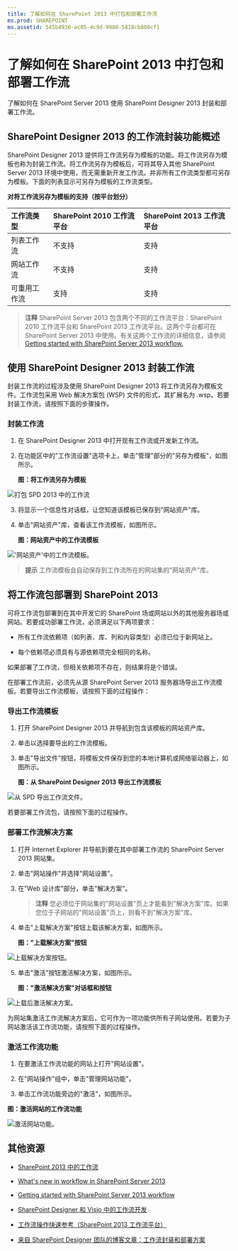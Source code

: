 ```yaml
---
title: 了解如何在 SharePoint 2013 中打包和部署工作流
ms.prod: SHAREPOINT
ms.assetid: 545b4930-ac05-4c9d-9980-5818cb800cf1
---
```



# 了解如何在 SharePoint 2013 中打包和部署工作流
了解如何在 SharePoint Server 2013 使用 SharePoint Designer 2013 封装和部署工作流。
## SharePoint Designer 2013 的工作流封装功能概述
<a name="section1"> </a>

SharePoint Designer 2013 提供将工作流另存为模板的功能。将工作流另存为模板也称为封装工作流。将工作流另存为模板后，可将其导入其他 SharePoint Server 2013 环境中使用，而无需重新开发工作流。并非所有工作流类型都可另存为模板。下面的列表显示可另存为模板的工作流类型。 
  
    
    

**对将工作流另存为模板的支持（按平台划分）**


|**工作流类型**|**SharePoint 2010 工作流平台**|**SharePoint 2013 工作流平台**|
|:-----|:-----|:-----|
|列表工作流  <br/> |不支持  <br/> |支持  <br/> |
|网站工作流  <br/> |不支持  <br/> |支持  <br/> |
|可重用工作流  <br/> |支持  <br/> |支持  <br/> |
   

  
    
    

  
    
    

> **注释**
> SharePoint Server 2013 包含两个不同的工作流平台：SharePoint 2010 工作流平台和 SharePoint 2013 工作流平台。这两个平台都可在 SharePoint Server 2013 中使用。有关这两个工作流的详细信息，请参阅  [Getting started with SharePoint Server 2013 workflow.](http://msdn.microsoft.com/library/cc73be76-a329-449f-90ab-86822b1c2ee8.aspx)
  
    
    


## 使用 SharePoint Designer 2013 封装工作流
<a name="section2"> </a>

封装工作流的过程涉及使用 SharePoint Designer 2013 将工作流另存为模板文件。工作流包采用 Web 解决方案包 (WSP) 文件的形式，其扩展名为 .wsp。若要封装工作流，请按照下面的步骤操作。 
  
    
    

### 封装工作流


1. 在 SharePoint Designer 2013 中打开现有工作流或开发新工作流。
    
  
2. 在功能区中的"工作流设置"选项卡上，单击"管理"部分的"另存为模板"，如图所示。
    
   **图：将工作流另存为模板**

  

![打包 SPD 2013 中的工作流](images/SPD15-PackagingWorkflow1.png)
  

  

  
3. 将显示一个信息性对话框，让您知道该模板已保存到"网站资产"库。
    
  
4. 单击"网站资产"库，查看该工作流模板，如图所示。
    
   **图：网站资产中的工作流模板**

  

!['网站资产'中的工作流模板。](images/SPD15-PackagingWorkflow2.png)
  

  

  

  
    
    

> **提示**
> 工作流模板会自动保存到工作流所在的网站集的"网站资产"库。 
  
    
    


## 将工作流包部署到 SharePoint 2013
<a name="section3"> </a>

可将工作流包部署到在其中开发它的 SharePoint 场或网站以外的其他服务器场或网站。若要成功部署工作流，必须满足以下两项要求：
  
    
    

- 所有工作流依赖项（如列表、库、列和内容类型）必须已位于新网站上。
    
  
- 每个依赖项必须具有与源依赖项完全相同的名称。
    
  
如果部署了工作流，但相关依赖项不存在，则结果将是个错误。
  
    
    
在部署工作流前，必须先从源 SharePoint Server 2013 服务器场导出工作流模板。若要导出工作流模板，请按照下面的过程操作：
  
    
    

### 导出工作流模板


1. 打开 SharePoint Designer 2013 并导航到包含该模板的网站资产库。
    
  
2. 单击以选择要导出的工作流模板。
    
  
3. 单击"导出文件"按钮，将模板文件保存到您的本地计算机或网络驱动器上，如图所示。
    
   **图：从 SharePoint Designer 2013 导出工作流模板**

  

![从 SPD 导出工作流文件。](images/SPD15-PackagingWorkflow3.png)
  

  

  
若要部署工作流包，请按照下面的过程操作。
  
    
    

### 部署工作流解决方案


1. 打开 Internet Explorer 并导航到要在其中部署工作流的 SharePoint Server 2013 网站集。
    
  
2. 单击"网站操作"并选择"网站设置"。
    
  
3. 在"Web 设计库"部分，单击"解决方案"。
    
    > **注释**
      > 您必须位于网站集的"网站设置"页上才能看到"解决方案"库。如果您位于子网站的"网站设置"页上，则看不到"解决方案"库。 
4. 单击"上载解决方案"按钮上载该解决方案，如图所示。
    
   **图："上载解决方案"按钮**

  

![上载解决方案按钮。](images/SPD15-PackagingWorkflow4.png)
  

  

  
5. 单击"激活"按钮激活解决方案，如图所示。
    
   **图："激活解决方案"对话框和按钮**

  

![上载后激活解决方案。](images/SPD15-PackagingWorkflow5.png)
  

  

  
为网站集激活工作流解决方案后，它可作为一项功能供所有子网站使用。若要为子网站激活该工作流功能，请按照下面的过程操作。
  
    
    

### 激活工作流功能


1. 在要激活工作流功能的网站上打开"网站设置"。
    
  
2. 在"网站操作"组中，单击"管理网站功能"。
    
  
3. 单击工作流功能旁边的"激活"，如图所示。
    
  

**图：激活网站的工作流功能**

  
    
    

  
    
    
![激活网站功能。](images/SPD15-PackagingWorkflow6.png)
  
    
    

  
    
    

  
    
    

## 其他资源
<a name="bk_addresources"> </a>


-  [SharePoint 2013 中的工作流](http://technet.microsoft.com/zh-cn/sharepoint/jj556245.aspx)
    
  
-  [What's new in workflow in SharePoint Server 2013](http://msdn.microsoft.com/library/6ab8a28b-fa2f-4530-8b55-a7f663bf15ea.aspx)
    
  
-  [Getting started with SharePoint Server 2013 workflow](http://msdn.microsoft.com/library/cc73be76-a329-449f-90ab-86822b1c2ee8.aspx)
    
  
-  [SharePoint Designer 和 Visio 中的工作流开发](workflow-development-in-sharepoint-designer-and-visio.md)
    
  
-  [工作流操作快速参考（SharePoint 2013 工作流平台）](workflow-actions-quick-reference-sharepoint-2013-workflow-platform.md)
    
  
-  [来自 SharePoint Designer 团队的博客文章：工作流封装和部署方案](http://blogs.msdn.com/b/sharepointdesigner/archive/2012/08/30/packaging-list-site-and-reusable-workflow-and-how-to-deploy-the-package.aspx)
    
  

